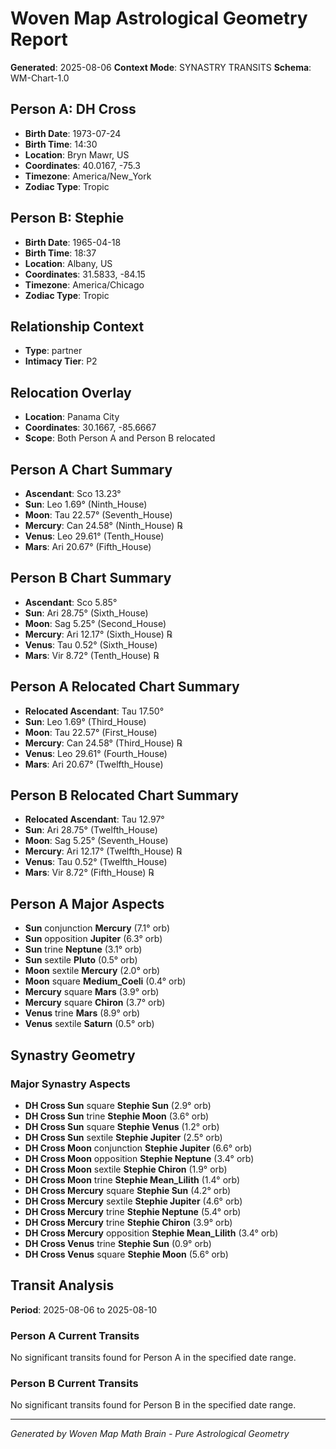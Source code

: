 # Woven Map Astrological Geometry Report

**Generated**: 2025-08-06
**Context Mode**: SYNASTRY TRANSITS
**Schema**: WM-Chart-1.0

## Person A: DH Cross

- **Birth Date**: 1973-07-24
- **Birth Time**: 14:30
- **Location**: Bryn Mawr, US
- **Coordinates**: 40.0167, -75.3
- **Timezone**: America/New_York
- **Zodiac Type**: Tropic

## Person B: Stephie

- **Birth Date**: 1965-04-18
- **Birth Time**: 18:37
- **Location**: Albany, US
- **Coordinates**: 31.5833, -84.15
- **Timezone**: America/Chicago
- **Zodiac Type**: Tropic

## Relationship Context

- **Type**: partner
- **Intimacy Tier**: P2

## Relocation Overlay

- **Location**: Panama City
- **Coordinates**: 30.1667, -85.6667
- **Scope**: Both Person A and Person B relocated

## Person A Chart Summary

- **Ascendant**: Sco 13.23°
- **Sun**: Leo 1.69° (Ninth_House)
- **Moon**: Tau 22.57° (Seventh_House)
- **Mercury**: Can 24.58° (Ninth_House) ℞
- **Venus**: Leo 29.61° (Tenth_House)
- **Mars**: Ari 20.67° (Fifth_House)

## Person B Chart Summary

- **Ascendant**: Sco 5.85°
- **Sun**: Ari 28.75° (Sixth_House)
- **Moon**: Sag 5.25° (Second_House)
- **Mercury**: Ari 12.17° (Sixth_House) ℞
- **Venus**: Tau 0.52° (Sixth_House)
- **Mars**: Vir 8.72° (Tenth_House) ℞

## Person A Relocated Chart Summary

- **Relocated Ascendant**: Tau 17.50°
- **Sun**: Leo 1.69° (Third_House)
- **Moon**: Tau 22.57° (First_House)
- **Mercury**: Can 24.58° (Third_House) ℞
- **Venus**: Leo 29.61° (Fourth_House)
- **Mars**: Ari 20.67° (Twelfth_House)

## Person B Relocated Chart Summary

- **Relocated Ascendant**: Tau 12.97°
- **Sun**: Ari 28.75° (Twelfth_House)
- **Moon**: Sag 5.25° (Seventh_House)
- **Mercury**: Ari 12.17° (Twelfth_House) ℞
- **Venus**: Tau 0.52° (Twelfth_House)
- **Mars**: Vir 8.72° (Fifth_House) ℞

## Person A Major Aspects

- **Sun** conjunction **Mercury** (7.1° orb)
- **Sun** opposition **Jupiter** (6.3° orb)
- **Sun** trine **Neptune** (3.1° orb)
- **Sun** sextile **Pluto** (0.5° orb)
- **Moon** sextile **Mercury** (2.0° orb)
- **Moon** square **Medium_Coeli** (0.4° orb)
- **Mercury** square **Mars** (3.9° orb)
- **Mercury** square **Chiron** (3.7° orb)
- **Venus** trine **Mars** (8.9° orb)
- **Venus** sextile **Saturn** (0.5° orb)

## Synastry Geometry

### Major Synastry Aspects

- **DH Cross Sun** square **Stephie Sun** (2.9° orb)
- **DH Cross Sun** trine **Stephie Moon** (3.6° orb)
- **DH Cross Sun** square **Stephie Venus** (1.2° orb)
- **DH Cross Sun** sextile **Stephie Jupiter** (2.5° orb)
- **DH Cross Moon** conjunction **Stephie Jupiter** (6.6° orb)
- **DH Cross Moon** opposition **Stephie Neptune** (3.4° orb)
- **DH Cross Moon** sextile **Stephie Chiron** (1.9° orb)
- **DH Cross Moon** trine **Stephie Mean_Lilith** (1.4° orb)
- **DH Cross Mercury** square **Stephie Sun** (4.2° orb)
- **DH Cross Mercury** sextile **Stephie Jupiter** (4.6° orb)
- **DH Cross Mercury** trine **Stephie Neptune** (5.4° orb)
- **DH Cross Mercury** trine **Stephie Chiron** (3.9° orb)
- **DH Cross Mercury** opposition **Stephie Mean_Lilith** (3.4° orb)
- **DH Cross Venus** trine **Stephie Sun** (0.9° orb)
- **DH Cross Venus** square **Stephie Moon** (5.6° orb)

## Transit Analysis

**Period**: 2025-08-06 to 2025-08-10

### Person A Current Transits

No significant transits found for Person A in the specified date range.

### Person B Current Transits

No significant transits found for Person B in the specified date range.

---
*Generated by Woven Map Math Brain - Pure Astrological Geometry*